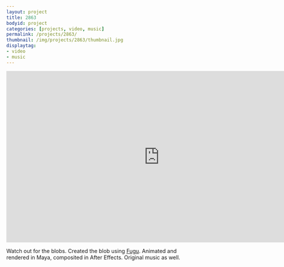 ```yaml
---
layout: project
title: 2863
bodyid: project
categories: [projects, video, music]
permalink: /projects/2863/
thumbnail: /img/projects/2863/thumbnail.jpg
displaytag:
- video
- music
---
```


<iframe class="vimeo" id="vid_1" src="http://player.vimeo.com/video/41724579?api=1&amp;player_id=vid_1&amp;title=0&amp;byline=0&amp;portrait=0" width="805" height="453" frameborder="0" webkitAllowFullScreen mozallowfullscreen allowFullScreen></iframe>

Watch out for the blobs. Created the blob using <a href="http://www.csse.monash.edu.au/~cema/fugu/index.html" title="Fugu" target="_blank">Fugu</a>. Animated and rendered in Maya, composited in After Effects. Original music as well.
